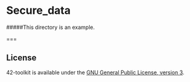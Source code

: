 Secure_data
=======


#####This directory is an example.

===
## License

42-toolkit is available under the [GNU General Public License, version 3](LICENSE).
